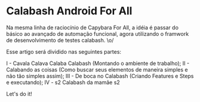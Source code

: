 # Calabash Android For All

Na mesma linha de raciocínio de Capybara For All, a idéia é passar do básico ao avançado de automação funcional, agora utilizando o framwork de desenvolvimento de testes calabash. \o/ 

Esse artigo será dividido nas seguintes partes: 

I - Cavala Calava Calaba Calabash (Montando o ambiente de trabalho);
II - Calabando as coisas (Como buscar seus elementos de maneira simples e não tão simples assim);
III - De boca no Calabash (Criando Features e Steps e executando);
IV - s2 Calabash da mamãe s2

Let's do it!
